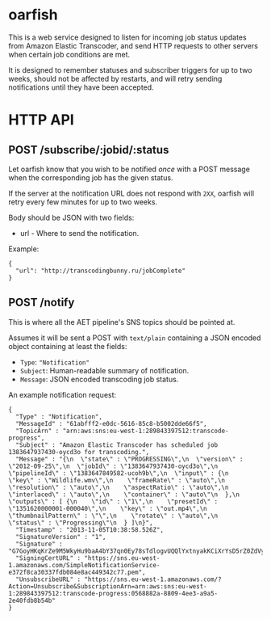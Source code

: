 # oarfish

This is a web service designed to listen for incoming job status updates from Amazon Elastic
Transcoder, and send HTTP requests to other servers when certain job conditions are met.

It is designed to remember statuses and subscriber triggers for up to two weeks,
should not be affected by restarts, and will retry sending notifications until they
have been accepted.

# HTTP API

## POST /subscribe/:jobid/:status

Let oarfish know that you wish to be notified *once* with a POST message when the
corresponding job has the given status.

If the server at the notification URL does not respond with `2XX`, oarfish will retry every
few minutes for up to two weeks.

Body should be JSON with two fields:

* url - Where to send the notification.

Example:
```
{
  "url": "http://transcodingbunny.ru/jobComplete"
}
```

## POST /notify

This is where all the AET pipeline's SNS topics should be pointed at.

Assumes it will be sent a POST with `text/plain` containing a JSON
encoded object containing at least the fields:

* `Type`: `"Notification"`
* `Subject`: Human-readable summary of notification.
* `Message`: JSON encoded transcoding job status.

An example notification request:

```
{
  "Type" : "Notification",
  "MessageId" : "61abfff2-e0dc-5616-85c8-b5002dde66f5",
  "TopicArn" : "arn:aws:sns:eu-west-1:289843397512:transcode-progress",
  "Subject" : "Amazon Elastic Transcoder has scheduled job 1383647937430-oycd3o for transcoding.",
  "Message" : "{\n  \"state\" : \"PROGRESSING\",\n  \"version\" : \"2012-09-25\",\n  \"jobId\" : \"1383647937430-oycd3o\",\n  \"pipelineId\" : \"1383647849582-ucoh9b\",\n  \"input\" : {\n    \"key\" : \"Wildlife.wmv\",\n    \"frameRate\" : \"auto\",\n    \"resolution\" : \"auto\",\n    \"aspectRatio\" : \"auto\",\n    \"interlaced\" : \"auto\",\n    \"container\" : \"auto\"\n  },\n  \"outputs\" : [ {\n    \"id\" : \"1\",\n    \"presetId\" : \"1351620000001-000040\",\n    \"key\" : \"out.mp4\",\n    \"thumbnailPattern\" : \"\",\n    \"rotate\" : \"auto\",\n    \"status\" : \"Progressing\"\n  } ]\n}",
  "Timestamp" : "2013-11-05T10:38:58.526Z",
  "SignatureVersion" : "1",
  "Signature" : "G7GoyHKqKrZe9M5WkyHu9baA4bY37qn0Ey78sTdlogvUQQlYxtnyakKCiXrYsD5rZ0ZdVygvbl9t7/ZDv59ItFCJgETjk7uoMhaSU7gjLGR+40KnV/AbIczd/yltW8yyX3xRUuWUuOypWxDHiwto0sDVadyJLr2fMSr5sTqThhxqviAQaZdBmpfk+aU9EOaJAYidmTSylVVymU9/Q2YKH5CYQejM9mbVnYkNBZcyWfL8TtJl2wRVIDs2mNX+KwmeztPmn6Cj9U1RQ9yuNni3novjUZXj14ReTB8NYFxr9YM9cvso7C00vuh+kAgWwwabkm/QQz7XHyuGRIPluibs1Q==",
  "SigningCertURL" : "https://sns.eu-west-1.amazonaws.com/SimpleNotificationService-e372f8ca30337fdb084e8ac449342c77.pem",
  "UnsubscribeURL" : "https://sns.eu-west-1.amazonaws.com/?Action=Unsubscribe&SubscriptionArn=arn:aws:sns:eu-west-1:289843397512:transcode-progress:0568882a-8809-4ee3-a9a5-2e40fdb8b54b"
}
```
